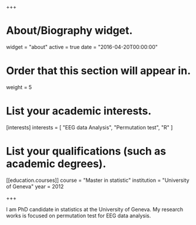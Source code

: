 +++
# About/Biography widget.
widget = "about"
active = true
date = "2016-04-20T00:00:00"

# Order that this section will appear in.
weight = 5

# List your academic interests.
[interests]
  interests = [
    "EEG data Analysis",
    "Permutation test",
    "R"
  ]

# List your qualifications (such as academic degrees).
[[education.courses]]
  course = "Master in statistic"
  institution = "University of Geneva"
  year = 2012

 
+++

I am PhD candidate in statistics at the University of Geneva. My research works is focused on permutation test for EEG data analysis.

